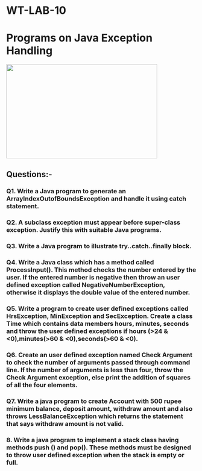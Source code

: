# WT-LAB-10
<h1>Programs on Java Exception Handling</h1>
<img src="https://miro.medium.com/max/960/1*xrEAbTL3p2q7qnzs8s0lVw.png" height="250px" width="400px">
<h2>Questions:-</h2>

<h3>Q1. Write a Java program to generate an ArrayIndexOutofBoundsException and handle it using catch statement.</h3>

<h3>Q2. A subclass exception must appear before super-class exception. Justify this with suitable Java programs.</h3>

<h3>Q3. Write a Java program to illustrate try..catch..finally block.</h3>

<h3>Q4. Write a Java class which has a method called ProcessInput(). This method checks the number entered by the user.
If the entered number is negative then throw an user defined exception called NegativeNumberException, otherwise it displays the double value of the entered number.</h3>

<h3>Q5. Write a program to create user defined exceptions called HrsException, MinException and SecException. 
Create a class Time which contains data members hours, minutes, seconds and throw the user defined exceptions if hours (>24 & <0),minutes(>60 & <0),seconds(>60 & <0).</h3>

<h3>Q6. Create an user defined exception named Check Argument to check the number of arguments passed through command line. 
If the number of arguments is less than four, throw the Check Argument exception, else print the addition of squares of all the four elements.</h3>

<h3>Q7. Write a java program to create Account with 500 rupee minimum balance, deposit amount, withdraw amount 
and also throws LessBalanceException which returns the statement that says withdraw amount is not valid.</h3>

<h3>8. Write a java program to implement a stack class having methods push () and pop(). 
These methods must be designed to throw user defined exception when the stack is empty or full.</h3>

